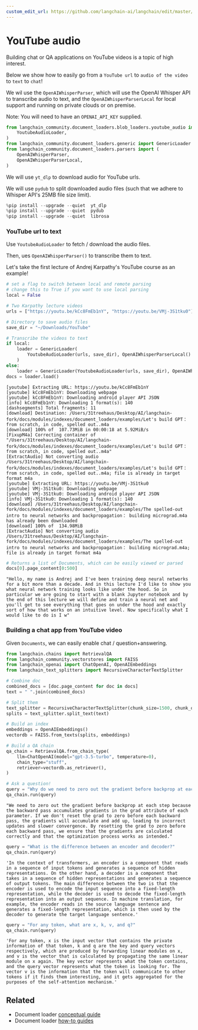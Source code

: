 ```yaml
---
custom_edit_url: https://github.com/langchain-ai/langchain/edit/master/docs/docs/integrations/document_loaders/youtube_audio.ipynb
---
```

# YouTube audio

Building chat or QA applications on YouTube videos is a topic of high interest.

Below we show how to easily go from a `YouTube url` to `audio of the video` to `text` to `chat`!

We wil use the `OpenAIWhisperParser`, which will use the OpenAI Whisper API to transcribe audio to text, 
and the  `OpenAIWhisperParserLocal` for local support and running on private clouds or on premise.

Note: You will need to have an `OPENAI_API_KEY` supplied.


```python
from langchain_community.document_loaders.blob_loaders.youtube_audio import (
    YoutubeAudioLoader,
)
from langchain_community.document_loaders.generic import GenericLoader
from langchain_community.document_loaders.parsers import (
    OpenAIWhisperParser,
    OpenAIWhisperParserLocal,
)
```

We will use `yt_dlp` to download audio for YouTube urls.

We will use `pydub` to split downloaded audio files (such that we adhere to Whisper API's 25MB file size limit).


```python
%pip install --upgrade --quiet  yt_dlp
%pip install --upgrade --quiet  pydub
%pip install --upgrade --quiet  librosa
```

### YouTube url to text

Use `YoutubeAudioLoader` to fetch / download the audio files.

Then, ues `OpenAIWhisperParser()` to transcribe them to text.

Let's take the first lecture of Andrej Karpathy's YouTube course as an example! 


```python
# set a flag to switch between local and remote parsing
# change this to True if you want to use local parsing
local = False
```


```python
# Two Karpathy lecture videos
urls = ["https://youtu.be/kCc8FmEb1nY", "https://youtu.be/VMj-3S1tku0"]

# Directory to save audio files
save_dir = "~/Downloads/YouTube"

# Transcribe the videos to text
if local:
    loader = GenericLoader(
        YoutubeAudioLoader(urls, save_dir), OpenAIWhisperParserLocal()
    )
else:
    loader = GenericLoader(YoutubeAudioLoader(urls, save_dir), OpenAIWhisperParser())
docs = loader.load()
```
```output
[youtube] Extracting URL: https://youtu.be/kCc8FmEb1nY
[youtube] kCc8FmEb1nY: Downloading webpage
[youtube] kCc8FmEb1nY: Downloading android player API JSON
[info] kCc8FmEb1nY: Downloading 1 format(s): 140
[dashsegments] Total fragments: 11
[download] Destination: /Users/31treehaus/Desktop/AI/langchain-fork/docs/modules/indexes/document_loaders/examples/Let's build GPT： from scratch, in code, spelled out..m4a
[download] 100% of  107.73MiB in 00:00:18 at 5.92MiB/s                   
[FixupM4a] Correcting container of "/Users/31treehaus/Desktop/AI/langchain-fork/docs/modules/indexes/document_loaders/examples/Let's build GPT： from scratch, in code, spelled out..m4a"
[ExtractAudio] Not converting audio /Users/31treehaus/Desktop/AI/langchain-fork/docs/modules/indexes/document_loaders/examples/Let's build GPT： from scratch, in code, spelled out..m4a; file is already in target format m4a
[youtube] Extracting URL: https://youtu.be/VMj-3S1tku0
[youtube] VMj-3S1tku0: Downloading webpage
[youtube] VMj-3S1tku0: Downloading android player API JSON
[info] VMj-3S1tku0: Downloading 1 format(s): 140
[download] /Users/31treehaus/Desktop/AI/langchain-fork/docs/modules/indexes/document_loaders/examples/The spelled-out intro to neural networks and backpropagation： building micrograd.m4a has already been downloaded
[download] 100% of  134.98MiB
[ExtractAudio] Not converting audio /Users/31treehaus/Desktop/AI/langchain-fork/docs/modules/indexes/document_loaders/examples/The spelled-out intro to neural networks and backpropagation： building micrograd.m4a; file is already in target format m4a
```

```python
# Returns a list of Documents, which can be easily viewed or parsed
docs[0].page_content[0:500]
```



```output
"Hello, my name is Andrej and I've been training deep neural networks for a bit more than a decade. And in this lecture I'd like to show you what neural network training looks like under the hood. So in particular we are going to start with a blank Jupyter notebook and by the end of this lecture we will define and train a neural net and you'll get to see everything that goes on under the hood and exactly sort of how that works on an intuitive level. Now specifically what I would like to do is I w"
```


### Building a chat app from YouTube video

Given `Documents`, we can easily enable chat / question+answering.


```python
from langchain.chains import RetrievalQA
from langchain_community.vectorstores import FAISS
from langchain_openai import ChatOpenAI, OpenAIEmbeddings
from langchain_text_splitters import RecursiveCharacterTextSplitter
```


```python
# Combine doc
combined_docs = [doc.page_content for doc in docs]
text = " ".join(combined_docs)
```


```python
# Split them
text_splitter = RecursiveCharacterTextSplitter(chunk_size=1500, chunk_overlap=150)
splits = text_splitter.split_text(text)
```


```python
# Build an index
embeddings = OpenAIEmbeddings()
vectordb = FAISS.from_texts(splits, embeddings)
```


```python
# Build a QA chain
qa_chain = RetrievalQA.from_chain_type(
    llm=ChatOpenAI(model="gpt-3.5-turbo", temperature=0),
    chain_type="stuff",
    retriever=vectordb.as_retriever(),
)
```


```python
# Ask a question!
query = "Why do we need to zero out the gradient before backprop at each step?"
qa_chain.run(query)
```



```output
"We need to zero out the gradient before backprop at each step because the backward pass accumulates gradients in the grad attribute of each parameter. If we don't reset the grad to zero before each backward pass, the gradients will accumulate and add up, leading to incorrect updates and slower convergence. By resetting the grad to zero before each backward pass, we ensure that the gradients are calculated correctly and that the optimization process works as intended."
```



```python
query = "What is the difference between an encoder and decoder?"
qa_chain.run(query)
```



```output
'In the context of transformers, an encoder is a component that reads in a sequence of input tokens and generates a sequence of hidden representations. On the other hand, a decoder is a component that takes in a sequence of hidden representations and generates a sequence of output tokens. The main difference between the two is that the encoder is used to encode the input sequence into a fixed-length representation, while the decoder is used to decode the fixed-length representation into an output sequence. In machine translation, for example, the encoder reads in the source language sentence and generates a fixed-length representation, which is then used by the decoder to generate the target language sentence.'
```



```python
query = "For any token, what are x, k, v, and q?"
qa_chain.run(query)
```



```output
'For any token, x is the input vector that contains the private information of that token, k and q are the key and query vectors respectively, which are produced by forwarding linear modules on x, and v is the vector that is calculated by propagating the same linear module on x again. The key vector represents what the token contains, and the query vector represents what the token is looking for. The vector v is the information that the token will communicate to other tokens if it finds them interesting, and it gets aggregated for the purposes of the self-attention mechanism.'
```



## Related

- Document loader [conceptual guide](/docs/concepts/#document-loaders)
- Document loader [how-to guides](/docs/how_to/#document-loaders)
